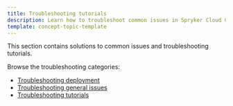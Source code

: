 ```yaml
---
title: Troubleshooting tutorials
description: Learn how to troubleshoot common issues in Spryker Cloud Commerce OS
template: concept-topic-template
---
```


This section contains solutions to common issues and troubleshooting tutorials.

Browse the troubleshooting categories:

* [Troubleshooting deployment](/docs/cloud/dev/spryker-cloud-commerce-os/troubleshooting/troubleshooting-deployment-issues/troubleshooting-deployment.html)
* [Troubleshooting general issues](/docs/cloud/dev/spryker-cloud-commerce-os/troubleshooting/troubleshooting-general-issues/troubleshooting-general-issues.html)
* [Troubleshooting tutorials](/docs/cloud/dev/spryker-cloud-commerce-os/troubleshooting/troubleshooting-tutorials/troubleshooting-tutorials.html)
